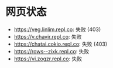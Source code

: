 # 网页状态
- https://veg.linlim.repl.co: 失败 (403)
- https://v.chavir.repl.co: 失败
- https://chatai.cokio.repl.co: 失败 (403)
- https://rows--zixk.repl.co: 失败
- https://vi.zogzr.repl.co: 失败
